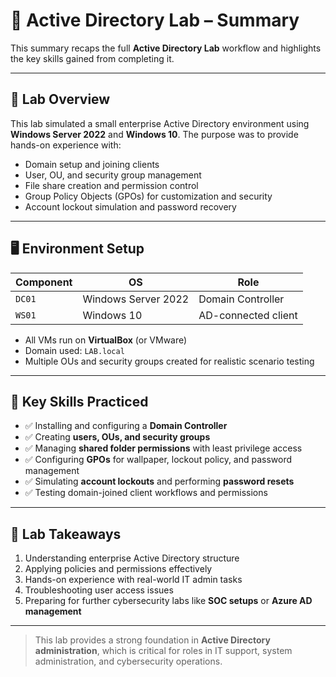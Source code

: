 # 🏁 Active Directory Lab – Summary

This summary recaps the full **Active Directory Lab** workflow and highlights the key skills gained from completing it.

---

## 📖 Lab Overview

This lab simulated a small enterprise Active Directory environment using **Windows Server 2022** and **Windows 10**. The purpose was to provide hands-on experience with:

* Domain setup and joining clients
* User, OU, and security group management
* File share creation and permission control
* Group Policy Objects (GPOs) for customization and security
* Account lockout simulation and password recovery

---

## 🖥️ Environment Setup

| Component | OS                  | Role                |
| --------- | ------------------- | ------------------- |
| `DC01`    | Windows Server 2022 | Domain Controller   |
| `WS01`    | Windows 10          | AD-connected client |

* All VMs run on **VirtualBox** (or VMware)
* Domain used: `LAB.local`
* Multiple OUs and security groups created for realistic scenario testing

---

## 🧠 Key Skills Practiced

* ✅ Installing and configuring a **Domain Controller**
* ✅ Creating **users, OUs, and security groups**
* ✅ Managing **shared folder permissions** with least privilege access
* ✅ Configuring **GPOs** for wallpaper, lockout policy, and password management
* ✅ Simulating **account lockouts** and performing **password resets**
* ✅ Testing domain-joined client workflows and permissions

---

## 🔑 Lab Takeaways

1. Understanding enterprise Active Directory structure
2. Applying policies and permissions effectively
3. Hands-on experience with real-world IT admin tasks
4. Troubleshooting user access issues
5. Preparing for further cybersecurity labs like **SOC setups** or **Azure AD management**

---

> This lab provides a strong foundation in **Active Directory administration**, which is critical for roles in IT support, system administration, and cybersecurity operations.

